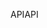 <span data-ttu-id="b3e1f-101">API</span><span class="sxs-lookup"><span data-stu-id="b3e1f-101">API</span></span>